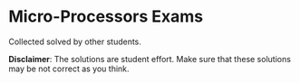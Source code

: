 # Micro-Processors Exams
Collected solved by other students.

**Disclaimer**: The solutions are student effort. Make sure that these solutions may be not correct as you think.
